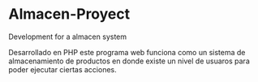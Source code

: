 # Almacen-Proyect
Development for a almacen system 

Desarrollado en PHP este programa web funciona como un sistema de almacenamiento de productos en donde existe un nivel de usuaros
para poder ejecutar ciertas acciones.
